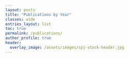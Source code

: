 ```yaml
---
layout: posts
title: "Publications by Year"
classes: wide
entries_layout: list
toc: true 
permalink: /publications/
author_profile: true
header:
  overlay_image: /assets/images/spj-stock-header.jpg
---
```

